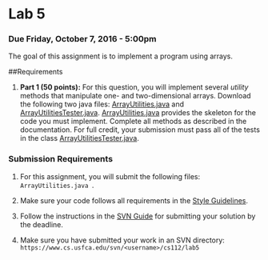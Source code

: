 Lab 5
=====

### Due Friday, October 7, 2016 - 5:00pm

The goal of this assignment is to implement a program using arrays.

##Requirements
1. **Part 1 (50 points):** For this question, you will implement several *utility* methods that manipulate one- and two-dimensional arrays. Download the following two java files: [ArrayUtilities.java](code/ArrayUtilities.java) and [ArrayUtilitiesTester.java](code/ArrayUtilitiesTester.java). [ArrayUtilities.java](code/ArrayUtilities.java) provides the skeleton for the code you must implement. Complete all methods as described in the documentation. For full credit, your submission must pass all of the tests in the class [ArrayUtilitiesTester.java](code/ArrayUtilitiesTester.java).

### Submission Requirements

1. For this assignment, you will submit the following files: `ArrayUtilities.java `. 

2. Make sure your code follows all requirements in the [Style Guidelines](https://github.com/CS112-F16/notes/blob/master/style.md).

3. Follow the instructions in the [SVN Guide](https://github.com/CS112-F16/notes/blob/master/svn_guide.md) for submitting your solution by the deadline.

4. Make sure you have submitted your work in an SVN directory: `https://www.cs.usfca.edu/svn/<username>/cs112/lab5`


